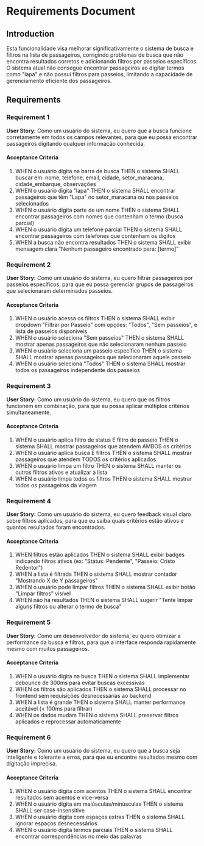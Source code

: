 # Requirements Document

## Introduction

Esta funcionalidade visa melhorar significativamente o sistema de busca e filtros na lista de passageiros, corrigindo problemas de busca que não encontra resultados corretos e adicionando filtros por passeios específicos. O sistema atual não consegue encontrar passageiros ao digitar termos como "lapa" e não possui filtros para passeios, limitando a capacidade de gerenciamento eficiente dos passageiros.

## Requirements

### Requirement 1

**User Story:** Como um usuário do sistema, eu quero que a busca funcione corretamente em todos os campos relevantes, para que eu possa encontrar passageiros digitando qualquer informação conhecida.

#### Acceptance Criteria

1. WHEN o usuário digita na barra de busca THEN o sistema SHALL buscar em: nome, telefone, email, cidade, setor_maracana, cidade_embarque, observações
2. WHEN o usuário digita "lapa" THEN o sistema SHALL encontrar passageiros que têm "Lapa" no setor_maracana ou nos passeios selecionados
3. WHEN o usuário digita parte de um nome THEN o sistema SHALL encontrar passageiros com nomes que contenham o termo (busca parcial)
4. WHEN o usuário digita um telefone parcial THEN o sistema SHALL encontrar passageiros com telefones que contenham os dígitos
5. WHEN a busca não encontra resultados THEN o sistema SHALL exibir mensagem clara "Nenhum passageiro encontrado para: [termo]"

### Requirement 2

**User Story:** Como um usuário do sistema, eu quero filtrar passageiros por passeios específicos, para que eu possa gerenciar grupos de passageiros que selecionaram determinados passeios.

#### Acceptance Criteria

1. WHEN o usuário acessa os filtros THEN o sistema SHALL exibir dropdown "Filtrar por Passeio" com opções: "Todos", "Sem passeios", e lista de passeios disponíveis
2. WHEN o usuário seleciona "Sem passeios" THEN o sistema SHALL mostrar apenas passageiros que não selecionaram nenhum passeio
3. WHEN o usuário seleciona um passeio específico THEN o sistema SHALL mostrar apenas passageiros que selecionaram aquele passeio
4. WHEN o usuário seleciona "Todos" THEN o sistema SHALL mostrar todos os passageiros independente dos passeios

### Requirement 3

**User Story:** Como um usuário do sistema, eu quero que os filtros funcionem em combinação, para que eu possa aplicar múltiplos critérios simultaneamente.

#### Acceptance Criteria

1. WHEN o usuário aplica filtro de status E filtro de passeio THEN o sistema SHALL mostrar passageiros que atendem AMBOS os critérios
2. WHEN o usuário aplica busca E filtros THEN o sistema SHALL mostrar passageiros que atendem TODOS os critérios aplicados
3. WHEN o usuário limpa um filtro THEN o sistema SHALL manter os outros filtros ativos e atualizar a lista
4. WHEN o usuário limpa todos os filtros THEN o sistema SHALL mostrar todos os passageiros da viagem

### Requirement 4

**User Story:** Como um usuário do sistema, eu quero feedback visual claro sobre filtros aplicados, para que eu saiba quais critérios estão ativos e quantos resultados foram encontrados.

#### Acceptance Criteria

1. WHEN filtros estão aplicados THEN o sistema SHALL exibir badges indicando filtros ativos (ex: "Status: Pendente", "Passeio: Cristo Redentor")
2. WHEN a lista é filtrada THEN o sistema SHALL mostrar contador "Mostrando X de Y passageiros"
3. WHEN o usuário pode limpar filtros THEN o sistema SHALL exibir botão "Limpar filtros" visível
4. WHEN não há resultados THEN o sistema SHALL sugerir "Tente limpar alguns filtros ou alterar o termo de busca"

### Requirement 5

**User Story:** Como um desenvolvedor do sistema, eu quero otimizar a performance da busca e filtros, para que a interface responda rapidamente mesmo com muitos passageiros.

#### Acceptance Criteria

1. WHEN o usuário digita na busca THEN o sistema SHALL implementar debounce de 300ms para evitar buscas excessivas
2. WHEN os filtros são aplicados THEN o sistema SHALL processar no frontend sem requisições desnecessárias ao backend
3. WHEN a lista é grande THEN o sistema SHALL manter performance aceitável (< 100ms para filtrar)
4. WHEN os dados mudam THEN o sistema SHALL preservar filtros aplicados e reprocessar automaticamente

### Requirement 6

**User Story:** Como um usuário do sistema, eu quero que a busca seja inteligente e tolerante a erros, para que eu encontre resultados mesmo com digitação imprecisa.

#### Acceptance Criteria

1. WHEN o usuário digita com acentos THEN o sistema SHALL encontrar resultados sem acentos e vice-versa
2. WHEN o usuário digita em maiúsculas/minúsculas THEN o sistema SHALL ser case-insensitive
3. WHEN o usuário digita com espaços extras THEN o sistema SHALL ignorar espaços desnecessários
4. WHEN o usuário digita termos parciais THEN o sistema SHALL encontrar correspondências no meio das palavras